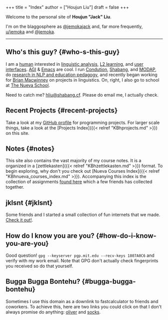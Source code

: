 +++
title = "Index"
author = ["Houjun Liu"]
draft = false
+++

Welcome to the personal site of ****Houjun "Jack" Liu****.

I'm on the blaggosphere as [@jemokajack](https://twitter.com/jemokajack) and, far more frequently, [u/jemoka](https://www.reddit.com/user/Jemoka/) and [@jemoka](https://github.com/Jemoka/).

---


## Who's this guy? {#who-s-this-guy}

I am a [human](https://avatars.githubusercontent.com/u/28765741?v=4) interested in [linguistic analysis](https://arxiv.org/abs/2104.10661), [L2 learning](https://en.wikipedia.org/wiki/Second-language_acquisition), and [user interfaces](https://www.shabang.cf/). [AGI](https://en.wikipedia.org/wiki/Artificial_general_intelligence) &amp; [Emacs](https://github.com/Jemoka/.emacs.d) are cool. I run [Condution](https://www.condution.com/), [Shabang](https://www.shabang.cf/), and [MODAP](https://www.modap.io), do [research in NLP and education pedagogy](https://orcid.org/0000-0002-2156-5903), and recently began working for [Brian Macwinney](https://en.wikipedia.org/wiki/Brian_MacWhinney) on projects in linguistics. On, right, I also go to school at [The Nueva School](https://www.nuevaschool.org/).

Need to catch me? [hliu@shabang.cf](mailto:hliu@shabang.cf). Please do email me, I actually check.


## Recent Projects {#recent-projects}

Take a look at my [GitHub profile](https://github.com/Jemoka/) for programming projects. For larger scale things, take a look at the [Projects Index]({{< relref "KBhprojects.md" >}}) on this site.


## Notes {#notes}

This site also contains the vast majority of my course notes. It is a organized in a [zettlekasten]({{< relref "KBhzettlekasten.md" >}}) format. To begin exploring, why don't you check out [Nueva Courses Index]({{< relref "KBhnueva_courses_index.md" >}}). Accompanying this index is the collection of assignments [found here](https://taproot3.jklsnt.com/) which a few friends has collected together.


## jklsnt {#jklsnt}

Some friends and I started a small collection of fun internets that we made. [Check it out!](https://www.jklsnt.com/).


## How do I know you are you? {#how-do-i-know-you-are-you}

Good question! `gpg --keyserver pgp.mit.edu --recv-keys 1807A0C6` and verify with my work email. Note that GPG don't actually check fingerprints you received so do that yourself.


## Bugga Bugga Bontehu? {#bugga-bugga-bontehu}

Sometimes I use this domain as a downlink to fastcalculator to friends and coworkers. To achieve this, here are two links you could click on that I don't always promise do anything: [oliver](https://oliver.jemoka.com/) and [socks](https://socks.jemoka.com/).